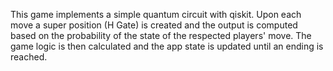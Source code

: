 This game implements a simple quantum circuit with qiskit. Upon each move a super position (H Gate) is created and the output is computed based on the probability of the state of the respected players' move. The game logic is then calculated and the app state is updated until an ending is reached.
